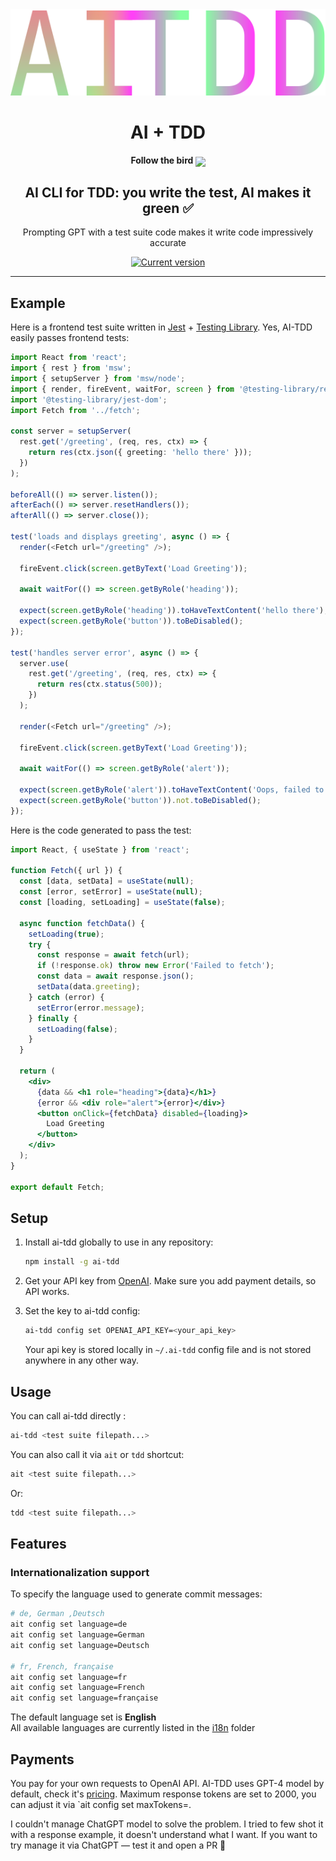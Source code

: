 <div align="center">
  <div>
    <img src=".github/logo.svg" alt="ai-tdd logo"/>
    <h1 align="center">AI + TDD</h1>
    <h4 align="center">Follow the bird <a href="https://twitter.com/io_Y_oi"><img src="https://img.shields.io/twitter/follow/io_Y_oi?style=flat&label=io_Y_oi&logo=twitter&color=0bf&logoColor=fff" align="center"></a>
    </h4>
  </div>
	<h2>AI CLI for TDD: you write the test, AI makes it green ✅</h2>
	<p>Prompting GPT with a test suite code makes it write code impressively accurate</p>
	<a href="https://www.npmjs.com/package/ai-tdd"><img src="https://img.shields.io/npm/v/ai-tdd" alt="Current version"></a>
</div>

---

## Example

Here is a frontend test suite written in [Jest](https://jestjs.io/) + [Testing Library](https://testing-library.com/). Yes, AI-TDD easily passes frontend tests:

```typescript
import React from 'react';
import { rest } from 'msw';
import { setupServer } from 'msw/node';
import { render, fireEvent, waitFor, screen } from '@testing-library/react';
import '@testing-library/jest-dom';
import Fetch from '../fetch';

const server = setupServer(
  rest.get('/greeting', (req, res, ctx) => {
    return res(ctx.json({ greeting: 'hello there' }));
  })
);

beforeAll(() => server.listen());
afterEach(() => server.resetHandlers());
afterAll(() => server.close());

test('loads and displays greeting', async () => {
  render(<Fetch url="/greeting" />);

  fireEvent.click(screen.getByText('Load Greeting'));

  await waitFor(() => screen.getByRole('heading'));

  expect(screen.getByRole('heading')).toHaveTextContent('hello there');
  expect(screen.getByRole('button')).toBeDisabled();
});

test('handles server error', async () => {
  server.use(
    rest.get('/greeting', (req, res, ctx) => {
      return res(ctx.status(500));
    })
  );

  render(<Fetch url="/greeting" />);

  fireEvent.click(screen.getByText('Load Greeting'));

  await waitFor(() => screen.getByRole('alert'));

  expect(screen.getByRole('alert')).toHaveTextContent('Oops, failed to fetch!');
  expect(screen.getByRole('button')).not.toBeDisabled();
});
```

Here is the code generated to pass the test:

```jsx
import React, { useState } from 'react';

function Fetch({ url }) {
  const [data, setData] = useState(null);
  const [error, setError] = useState(null);
  const [loading, setLoading] = useState(false);

  async function fetchData() {
    setLoading(true);
    try {
      const response = await fetch(url);
      if (!response.ok) throw new Error('Failed to fetch');
      const data = await response.json();
      setData(data.greeting);
    } catch (error) {
      setError(error.message);
    } finally {
      setLoading(false);
    }
  }

  return (
    <div>
      {data && <h1 role="heading">{data}</h1>}
      {error && <div role="alert">{error}</div>}
      <button onClick={fetchData} disabled={loading}>
        Load Greeting
      </button>
    </div>
  );
}

export default Fetch;
```

## Setup

1. Install ai-tdd globally to use in any repository:

   ```sh
   npm install -g ai-tdd
   ```

2. Get your API key from [OpenAI](https://platform.openai.com/account/api-keys). Make sure you add payment details, so API works.

3. Set the key to ai-tdd config:

   ```sh
   ai-tdd config set OPENAI_API_KEY=<your_api_key>
   ```

   Your api key is stored locally in `~/.ai-tdd` config file and is not stored anywhere in any other way.

## Usage

You can call ai-tdd directly :

```sh
ai-tdd <test suite filepath...>
```

You can also call it via `ait` or `tdd` shortcut:

```sh
ait <test suite filepath...>
```

Or:

```sh
tdd <test suite filepath...>
```

## Features

### Internationalization support

To specify the language used to generate commit messages:

```sh
# de, German ,Deutsch
ait config set language=de
ait config set language=German
ait config set language=Deutsch

# fr, French, française
ait config set language=fr
ait config set language=French
ait config set language=française
```

The default language set is **English**  
All available languages are currently listed in the [i18n](https://github.com/di-sukharev/ai-tdd/tree/master/src/i18n) folder

## Payments

You pay for your own requests to OpenAI API. AI-TDD uses GPT-4 model by default, check it's [pricing](https://openai.com/pricing). Maximum response tokens are set to 2000, you can adjust it via `ait config set maxTokens=<number>.

I couldn't manage ChatGPT model to solve the problem. I tried to few shot it with a response example, it doesn't understand what I want. If you want to try manage it via ChatGPT — test it and open a PR 🚀
